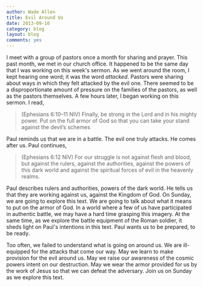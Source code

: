 ```yaml
---
author: Wade Allen
title: Evil Around Us
date: 2013-09-16
category: blog
layout: blog
comments: yes
---
```


I meet with a group of pastors once a month for sharing and prayer. This past month, we met in our church office. It happened to be the same day that I was working on this week's sermon. As we went around the room, I kept hearing one word; it was the word *attacked*. Pastors were sharing about ways in which they felt attacked by the evil one. There seemed to be a disproportionate amount of pressure on the families of the pastors, as well as the pastors themselves. A few hours later, I began working on this sermon. I read,

>(Ephesians 6:10–11 NIV) Finally, be strong in the Lord and in his mighty power. Put on the full armor of God so that you can take your stand against the devil’s schemes

Paul reminds us that we are in a battle. The evil one truly attacks. He comes after us. Paul continues,

>(Ephesians 6:12 NIV) For our struggle is not against flesh and blood, but against the rulers, against the authorities, against the powers of this dark world and against the spiritual forces of evil in the heavenly realms. 

Paul describes rulers and authorities, powers of the dark world. He tells us that they are working against us, against the Kingdom of God. On Sunday, we are going to explore this text. We are going to talk about what it means to put on the armor of God. In a world where a few of us have participated in authentic battle, we may have a hard time grasping this imagery. At the same time, as we explore the battle equipment of the Roman soldier, it sheds light on Paul's intentions in this text. Paul wants us to be prepared, to be ready.

Too often, we failed to understand what is going on around us. We are ill-equipped for the attacks that come our way. May we learn to make provision for the evil around us. May we raise our awareness of the cosmic powers intent on our destruction. May we wear the armor provided for us by the work of Jesus so that we can defeat the adversary. Join us on Sunday as we explore this text.
